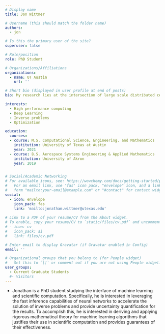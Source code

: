 ```yaml
---
# Display name
title: Jon Wittmer

# Username (this should match the folder name)
authors:
  - jon

# Is this the primary user of the site?
superuser: false

# Role/position
role: PhD Student

# Organizations/Affiliations
organizations:
  - name: UT Austin
    url: ''

# Short bio (displayed in user profile at end of posts)
bio: My research lies at the intersection of large scale distributed computing, deep learning, optimization, and inverse problems. Deep learning has recently been (ab)used to "solve" problems in scientific computing that it is fundamentally not well-suited for. Significant progress has been made over the last century to develop both the theory and practice of numerical methods to address challenges in the scientific community. Rather than disregarding the foundation from which the field of scientific computing is built, I seek to augment traditional methods with modern deep learning techniques to address computational challenges facing the scientific community today. In particular, I am interested in mathematically rigorous designs of machine learning systems to solve inverse problems and, when appropriate, using machine learning to replace expensive-to-compute parts of existing algorithms. One guiding principal in my work comes from [Google's remarks on the size and quality of a dataset](https://developers.google.com/machine-learning/data-prep/construct/collect/data-size-quality): "Google has had great success training simple linear regression models on large data sets." With this in mind, I am interested in finding places where machine learning techniques can have the highest impact with low sensitivity to the complexity of the model. I am convinced that in many cases machine learning coupled with robust traditional numerical methods can lead to excellent results, enabling the solution to previously intractable problems. 

interests:
  - High performance computing
  - Deep Learning
  - Inverse problems
  - Optimization

education:
  courses:
  - course: M.S. Computational Science, Engineering, and Mathematics
    institution: University of Texas at Austin
    year: 2021
  - course: B.S. Aerospace Systems Engineering & Applied Mathematics
    institution: University of Akron
    year: 2019


# Social/Academic Networking
# For available icons, see: https://wowchemy.com/docs/getting-started/page-builder/#icons
#   For an email link, use "fas" icon pack, "envelope" icon, and a link in the
#   form "mailto:your-email@example.com" or "#contact" for contact widget.
social:
  - icon: envelope
    icon_pack: fas
    link: 'mailto:jonathan.wittmer@utexas.edu'
  
# Link to a PDF of your resume/CV from the About widget.
# To enable, copy your resume/CV to `static/files/cv.pdf` and uncomment the lines below.
# - icon: cv
#   icon_pack: ai
#   link: files/cv.pdf

# Enter email to display Gravatar (if Gravatar enabled in Config)
email: ''

# Organizational groups that you belong to (for People widget)
#   Set this to `[]` or comment out if you are not using People widget.
user_groups:
  - Current Graduate Students
  #- Visitors
---
```


- Jonathan is a PhD student studying the interface of machine learning and scientific computation. Specifically, he is interested in leveraging the fast inference capabilities of neural networks to accelerate the solution of inverse problems and provide uncertainty quantification for the results. To accomplish this, he is interested in deriving and applying rigorous mathematical theory for machine learning algorithms that justifies their use in scientific computation and provides guarantees of their effectiveness. 
